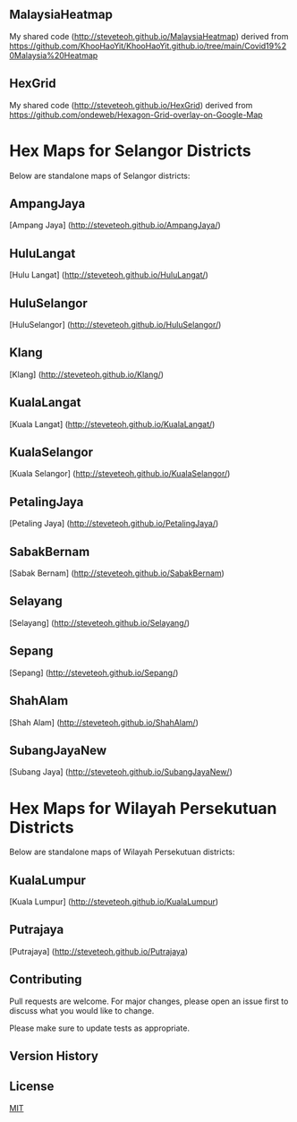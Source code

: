 ## MalaysiaHeatmap
My shared code (http://steveteoh.github.io/MalaysiaHeatmap) derived from https://github.com/KhooHaoYit/KhooHaoYit.github.io/tree/main/Covid19%20Malaysia%20Heatmap

## HexGrid
My shared code (http://steveteoh.github.io/HexGrid) derived from https://github.com/ondeweb/Hexagon-Grid-overlay-on-Google-Map 

# Hex Maps for Selangor Districts
Below are standalone maps of Selangor districts:
## AmpangJaya 
[Ampang Jaya] (http://steveteoh.github.io/AmpangJaya/)
## HuluLangat 
[Hulu Langat] (http://steveteoh.github.io/HuluLangat/)
## HuluSelangor 
[HuluSelangor] (http://steveteoh.github.io/HuluSelangor/)
## Klang 
[Klang] (http://steveteoh.github.io/Klang/)
## KualaLangat 
[Kuala Langat] (http://steveteoh.github.io/KualaLangat/)
## KualaSelangor 
[Kuala Selangor] (http://steveteoh.github.io/KualaSelangor/)
## PetalingJaya
[Petaling Jaya] (http://steveteoh.github.io/PetalingJaya/)
## SabakBernam 
[Sabak Bernam] (http://steveteoh.github.io/SabakBernam)
## Selayang 
[Selayang] (http://steveteoh.github.io/Selayang/)
## Sepang 
[Sepang] (http://steveteoh.github.io/Sepang/)
## ShahAlam 
[Shah Alam] (http://steveteoh.github.io/ShahAlam/)
## SubangJayaNew 
[Subang Jaya] (http://steveteoh.github.io/SubangJayaNew/)

# Hex Maps for Wilayah Persekutuan Districts
Below are standalone maps of Wilayah Persekutuan districts:
## KualaLumpur 
[Kuala Lumpur] (http://steveteoh.github.io/KualaLumpur)
## Putrajaya 
[Putrajaya] (http://steveteoh.github.io/Putrajaya)


## Contributing
Pull requests are welcome. For major changes, please open an issue first to discuss what you would like to change.

Please make sure to update tests as appropriate.

## Version History


## License
[MIT](https://choosealicense.com/licenses/mit/)
